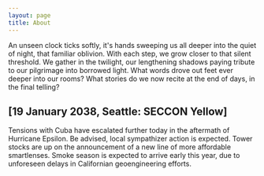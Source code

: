 ```yaml
---
layout: page
title: About
---
```


An unseen clock ticks softly, it's hands sweeping us all deeper into the quiet of night, that familiar oblivion. With each step, we grow closer to that silent threshold. We gather in the twilight, our lengthening shadows paying tribute to our pilgrimage into borrowed light. What words drove out feet ever deeper into our rooms? What stories do we now recite at the end of days, in the final telling?

## [19 January 2038, Seattle: SECCON Yellow] ##
Tensions with Cuba have escalated further today in the aftermath of Hurricane Epsilon. Be advised, local sympathizer action is expected.
Tower stocks are up on the announcement of a new line of more affordable smartlenses.
Smoke season is expected to arrive early this year, due to unforeseen delays in Californian geoengineering efforts.
